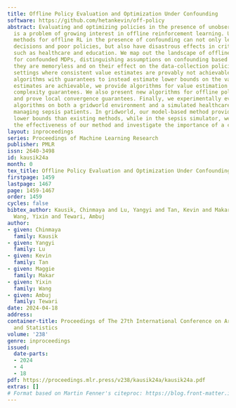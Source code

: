 ```yaml
---
title: Offline Policy Evaluation and Optimization Under Confounding
software: https://github.com/hetankevin/off-policy
abstract: Evaluating and optimizing policies in the presence of unobserved confounders
  is a problem of growing interest in offline reinforcement learning. Using conventional
  methods for offline RL in the presence of confounding can not only lead to poor
  decisions and poor policies, but also have disastrous effects in critical applications
  such as healthcare and education. We map out the landscape of offline policy evaluation
  for confounded MDPs, distinguishing assumptions on confounding based on whether
  they are memoryless and on their effect on the data-collection policies. We characterize
  settings where consistent value estimates are provably not achievable, and provide
  algorithms with guarantees to instead estimate lower bounds on the value. When consistent
  estimates are achievable, we provide algorithms for value estimation with sample
  complexity guarantees. We also present new algorithms for offline policy improvement
  and prove local convergence guarantees. Finally, we experimentally evaluate our
  algorithms on both a gridworld environment and a simulated healthcare setting of
  managing sepsis patients. In gridworld, our model-based method provides tighter
  lower bounds than existing methods, while in the sepsis simulator, we demonstrate
  the effectiveness of our method and investigate the importance of a clustering sub-routine.
layout: inproceedings
series: Proceedings of Machine Learning Research
publisher: PMLR
issn: 2640-3498
id: kausik24a
month: 0
tex_title: Offline Policy Evaluation and Optimization Under Confounding
firstpage: 1459
lastpage: 1467
page: 1459-1467
order: 1459
cycles: false
bibtex_author: Kausik, Chinmaya and Lu, Yangyi and Tan, Kevin and Makar, Maggie and
  Wang, Yixin and Tewari, Ambuj
author:
- given: Chinmaya
  family: Kausik
- given: Yangyi
  family: Lu
- given: Kevin
  family: Tan
- given: Maggie
  family: Makar
- given: Yixin
  family: Wang
- given: Ambuj
  family: Tewari
date: 2024-04-18
address:
container-title: Proceedings of The 27th International Conference on Artificial Intelligence
  and Statistics
volume: '238'
genre: inproceedings
issued:
  date-parts:
  - 2024
  - 4
  - 18
pdf: https://proceedings.mlr.press/v238/kausik24a/kausik24a.pdf
extras: []
# Format based on Martin Fenner's citeproc: https://blog.front-matter.io/posts/citeproc-yaml-for-bibliographies/
---
```


